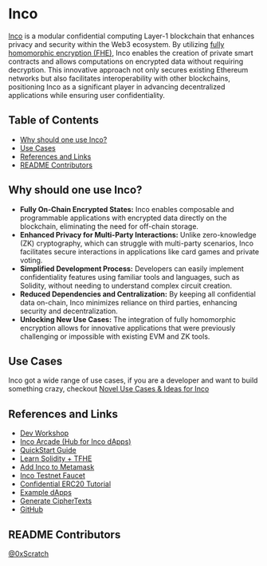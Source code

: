 # Inco

[Inco](https://www.inco.org/) is a modular confidential computing Layer-1 blockchain that enhances privacy and security within the Web3 ecosystem. By utilizing [fully homomorphic encryption (FHE)](https://docs.inco.org/inco-protocol/fully-homomorphic-encryption), Inco enables the creation of private smart contracts and allows computations on encrypted data without requiring decryption. This innovative approach not only secures existing Ethereum networks but also facilitates interoperability with other blockchains, positioning Inco as a significant player in advancing decentralized applications while ensuring user confidentiality.

## Table of Contents

- [Why should one use Inco?](#why-should-one-use-inco)
- [Use Cases](#use-cases)
- [References and Links](#references-and-links)
- [README Contributors](#readme-contributors)

## Why should one use Inco?

- **Fully On-Chain Encrypted States:** Inco enables composable and programmable applications with encrypted data directly on the blockchain, eliminating the need for off-chain storage.
- **Enhanced Privacy for Multi-Party Interactions:** Unlike zero-knowledge (ZK) cryptography, which can struggle with multi-party scenarios, Inco facilitates secure interactions in applications like card games and private voting.
- **Simplified Development Process:** Developers can easily implement confidentiality features using familiar tools and languages, such as Solidity, without needing to understand complex circuit creation.
- **Reduced Dependencies and Centralization:** By keeping all confidential data on-chain, Inco minimizes reliance on third parties, enhancing security and decentralization.
- **Unlocking New Use Cases:** The integration of fully homomorphic encryption allows for innovative applications that were previously challenging or impossible with existing EVM and ZK tools.

## Use Cases

Inco got a wide range of use cases, if you are a developer and want to build something crazy, checkout [Novel Use Cases & Ideas for Inco](https://fhevm-explorers.notion.site/fhEVM-Novel-Use-Cases-c1e637b0ca5740afa7fe598407b7266f)

## References and Links

- [Dev Workshop](https://www.youtube.com/watch?v=aEHsDuWJ4oM)
- [Inco Arcade (Hub for Inco dApps)](https://arcade.inco.org/)
- [QuickStart Guide](https://docs.inco.org/getting-started/quickstart)
- [Learn Solidity + TFHE](https://docs.inco.org/getting-started/solidity-+-tfhe)
- [Add Inco to Metamask](https://docs.inco.org/getting-started/connect-metamask)
- [Inco Testnet Faucet](https://faucet.inco.org/)
- [Confidential ERC20 Tutorial](https://docs.inco.org/tutorial-deploying-confidential-erc-20-contract/overview-of-the-tutorial)
- [Example dApps](https://docs.inco.org/getting-started/example-dapps)
- [Generate CipherTexts](https://utils.inco.org/)
- [GitHub](https://github.com/Inco-fhevm)

## README Contributors

[@0xScratch](https://github.com/0xScratch)
